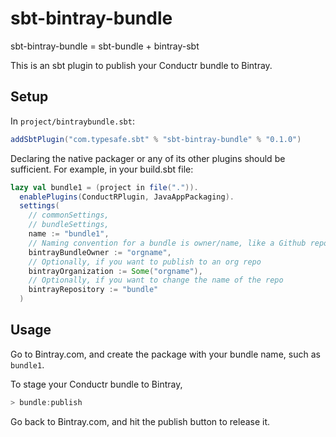 sbt-bintray-bundle
==================

sbt-bintray-bundle = sbt-bundle + bintray-sbt

This is an sbt plugin to publish your Conductr bundle to Bintray.

Setup
-----

In `project/bintraybundle.sbt`:

```scala
addSbtPlugin("com.typesafe.sbt" % "sbt-bintray-bundle" % "0.1.0")
```

Declaring the native packager or any of its other plugins should be sufficient. For example, in your build.sbt file:

```scala
lazy val bundle1 = (project in file(".")).
  enablePlugins(ConductRPlugin, JavaAppPackaging).
  settings(
    // commonSettings,
    // bundleSettings,
    name := "bundle1",
    // Naming convention for a bundle is owner/name, like a Github repo.
    bintrayBundleOwner := "orgname",
    // Optionally, if you want to publish to an org repo
    bintrayOrganization := Some("orgname"),
    // Optionally, if you want to change the name of the repo
    bintrayRepository := "bundle"
  )
```

Usage
-----

Go to Bintray.com, and create the package with your bundle name, such as `bundle1`.

To stage your Conductr bundle to Bintray,

```scala
> bundle:publish
```

Go back to Bintray.com, and hit the publish button to release it.
